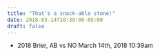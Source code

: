 ```yaml
---
title: "That’s a snack-able stone!"
date: 2018-03-14T10:39:00-05:00
draft: false
---
```

- 2018 Brier, AB vs NO March 14th, 2018 10:39am
